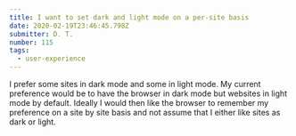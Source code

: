 ```yaml
---
title: I want to set dark and light mode on a per-site basis
date: 2020-02-19T23:46:45.798Z
submitter: D. T.
number: 115
tags:
  - user-experience
---
```

I prefer some sites in dark mode and some in light mode. My current preference would be to have the browser in dark mode but websites in light mode by default. Ideally I would then like the browser to remember my preference on a site by site basis and not assume that I either like sites as dark or light.
